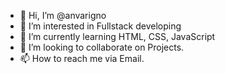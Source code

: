 - 👋 Hi, I’m @anvarigno
- 👀 I’m interested in Fullstack developing
- 🌱 I’m currently learning HTML, CSS, JavaScript
- 💞️ I’m looking to collaborate on Projects.
- 📫 How to reach me via Email.

<!---
anvarigno/anvarigno is a ✨ special ✨ repository because its `README.md` (this file) appears on your GitHub profile.
You can click the Preview link to take a look at your changes.
--->
